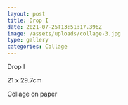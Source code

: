 ```yaml
---
layout: post
title: Drop I
date: 2021-07-25T13:51:17.396Z
image: /assets/uploads/collage-3.jpg
type: gallery
categories: Collage
---
```

Drop I

21 x 29.7cm

Collage on paper